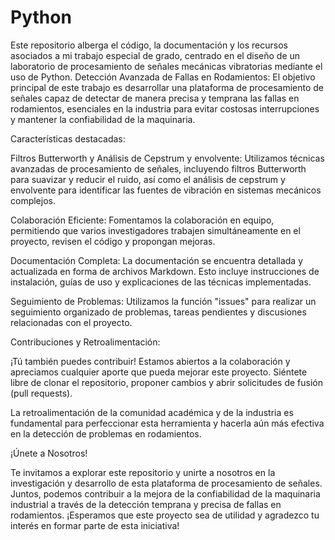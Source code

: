 # Python
Este repositorio alberga el código, la documentación y los recursos asociados a mi trabajo especial de grado, centrado en el diseño de un laboratorio de procesamiento de señales mecánicas vibratorias mediante el uso de Python.
Detección Avanzada de Fallas en Rodamientos: El objetivo principal de este trabajo es desarrollar una plataforma de procesamiento de señales capaz de detectar de manera precisa y temprana las fallas en rodamientos, esenciales en la industria para evitar costosas interrupciones y mantener la confiabilidad de la maquinaria.

Características destacadas:

Filtros Butterworth y Análisis de Cepstrum y envolvente: Utilizamos técnicas avanzadas de procesamiento de señales, incluyendo filtros Butterworth para suavizar y reducir el ruido, así como el análisis de cepstrum y envolvente para identificar las fuentes de vibración en sistemas mecánicos complejos.

Colaboración Eficiente: Fomentamos la colaboración en equipo, permitiendo que varios investigadores trabajen simultáneamente en el proyecto, revisen el código y propongan mejoras.

Documentación Completa: La documentación se encuentra detallada y actualizada en forma de archivos Markdown. Esto incluye instrucciones de instalación, guías de uso y explicaciones de las técnicas implementadas.

Seguimiento de Problemas: Utilizamos la función "issues" para realizar un seguimiento organizado de problemas, tareas pendientes y discusiones relacionadas con el proyecto.

Contribuciones y Retroalimentación:

¡Tú también puedes contribuir! Estamos abiertos a la colaboración y apreciamos cualquier aporte que pueda mejorar este proyecto. Siéntete libre de clonar el repositorio, proponer cambios y abrir solicitudes de fusión (pull requests).

La retroalimentación de la comunidad académica y de la industria es fundamental para perfeccionar esta herramienta y hacerla aún más efectiva en la detección de problemas en rodamientos.

¡Únete a Nosotros!

Te invitamos a explorar este repositorio y unirte a nosotros en la investigación y desarrollo de esta plataforma de procesamiento de señales. Juntos, podemos contribuir a la mejora de la confiabilidad de la maquinaria industrial a través de la detección temprana y precisa de fallas en rodamientos. ¡Esperamos que este proyecto sea de utilidad y agradezco tu interés en formar parte de esta iniciativa!
